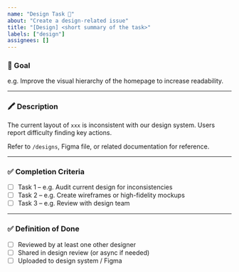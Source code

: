 ```yaml
---
name: "Design Task 🎨"
about: "Create a design-related issue"
title: "[Design] <short summary of the task>"
labels: ["design"]
assignees: []
---
```


### 🎯 Goal
<!-- What are you trying to achieve with this design task? -->
e.g. Improve the visual hierarchy of the homepage to increase readability.

---

### 🖍 Description
<!-- Describe the design problem or opportunity. Include any relevant context, screenshots, or references. -->
The current layout of `xxx` is inconsistent with our design system. Users report difficulty finding key actions.

Refer to `/designs`, Figma file, or related documentation for reference.

---

### ✅ Completion Criteria

- [ ] Task 1 – e.g. Audit current design for inconsistencies
- [ ] Task 2 – e.g. Create wireframes or high-fidelity mockups
- [ ] Task 3 – e.g. Review with design team

---

### ✅ Definition of Done

- [ ] Reviewed by at least one other designer
- [ ] Shared in design review (or async if needed)
- [ ] Uploaded to design system / Figma
